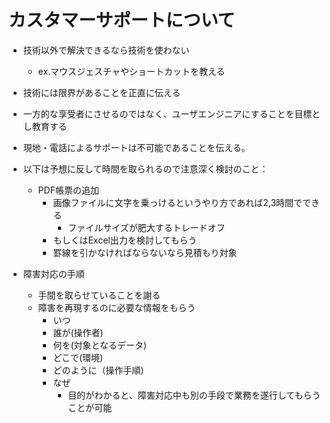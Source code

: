 # カスタマーサポートについて

- 技術以外で解決できるなら技術を使わない
    - ex.マウスジェスチャやショートカットを教える

- 技術には限界があることを正直に伝える

- 一方的な享受者にさせるのではなく、ユーザエンジニアにすることを目標とし教育する

- 現地・電話によるサポートは不可能であることを伝える。

- 以下は予想に反して時間を取られるので注意深く検討のこと：
    - PDF帳票の追加
        - 画像ファイルに文字を乗っけるというやり方であれば2,3時間でできる
            - ファイルサイズが肥大するトレードオフ
        - もしくはExcel出力を検討してもらう
        - 罫線を引かなければならないなら見積もり対象

- 障害対応の手順
    - 手間を取らせていることを謝る
    - 障害を再現するのに必要な情報をもらう
        - いつ
        - 誰が(操作者)
        - 何を(対象となるデータ)
        - どこで(環境)
        - どのように（操作手順)
        - なぜ
            - 目的がわかると、障害対応中も別の手段で業務を遂行してもらうことが可能
